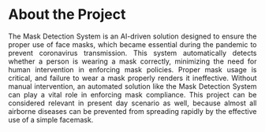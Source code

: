 # About the Project

<p align="justify">
The Mask Detection System is an AI-driven solution designed to ensure the proper use of face masks, which became essential during the pandemic to prevent coronavirus transmission. 
This system automatically detects whether a person is wearing a mask correctly, minimizing the need for human intervention in enforcing mask policies.
Proper mask usage is critical, and failure to wear a mask properly renders it ineffective.
Without manual intervention, an automated solution like the Mask Detection System can play a vital role in enforcing mask compliance. 
This project can be considered relevant in present day scenario as well, because almost all airborne diseases can be prevented from spreading rapidly by the effective use of a simple facemask.
</p>

<!--

## Key Features
### Student Access
- _Self-Enrollment :_ Students can enroll themselves by entering necessary details.
- _Student Account :_ Access to personal student profile to view/modify/delete data.
- _Attendance Overview :_ Track their personal attendance records marked by respective faculty members.
- _Result Access :_ View performance and exam results in respective subjects enrolled for.

### Admin Access
- _Manage Student Data :_ Admins have full control to add, update, or delete student records.
- _View Class Statistics :_ Analyze student data, including gender distribution, class performance, etc.
- _Update Attendance & Results :_ Admins can input marks and attendance data for all students.
- _Ranklist Generation :_ Sort and display student performance rankings based on academic performance.
- _Auto-Enrollment System :_ New students are assigned a unique, auto-generated admission number.

**Note:** Both Admin and Student Menus can be accessed from the same root directory with respective login credentials.

## Built With
- Python - Version 3.8.2 or above in Windows/Linux/MacOS
- Pickle - Module for data serialization and saving student information in binary .dat files
- Statistics - Module for performing statistical analysis

## Usage
1. Clone the repository.
   
   `git clone https://github.com/shrutishrinivasan/student-management-system.git`

2. Run the python file in IDLE or Google Colab.
   
   `python main.py`

3. Choose your role (Student or Admin) and follow the on-screen instructions to access relevant functionalities.

For more information, please refer to the project report. -->
   
